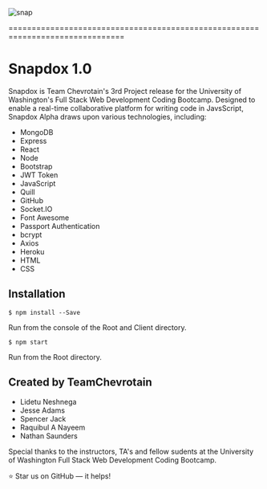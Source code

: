 ![snap](https://user-images.githubusercontent.com/43506553/55702763-6f5a6780-598c-11e9-8df2-0a662794fc7c.png)

===============================================================================

# Snapdox 1.0

Snapdox is Team Chevrotain's 3rd Project release for the University of Washington's Full Stack Web Development Coding Bootcamp. Designed to enable a real-time collaborative platform for writing code in JavsScript, Snapdox Alpha draws upon various technologies, including:

- MongoDB
- Express
- React
- Node
- Bootstrap
- JWT Token
- JavaScript
- Quill
- GitHub
- Socket.IO
- Font Awesome
- Passport Authentication
- bcrypt
- Axios
- Heroku
- HTML
- CSS

## Installation

`$ npm install --Save`

Run from the console of the Root and Client directory.

`$ npm start`

Run from the Root directory.

## Created by TeamChevrotain

- Lidetu Neshnega
- Jesse Adams
- Spencer Jack
- Raquibul A Nayeem
- Nathan Saunders

Special thanks to the instructors, TA's and fellow sudents at the University of Washington Full Stack Web Development Coding Bootcamp.

:star: Star us on GitHub — it helps!
